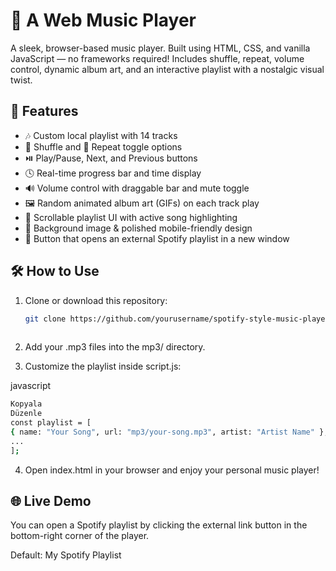 # 🎵 A Web Music Player

A sleek, browser-based music player. Built using HTML, CSS, and vanilla JavaScript — no frameworks required! Includes shuffle, repeat, volume control, dynamic album art, and an interactive playlist with a nostalgic visual twist.

## 🚀 Features

- 🎶 Custom local playlist with 14 tracks
- 🔀 Shuffle and 🔁 Repeat toggle options
- ⏯️ Play/Pause, Next, and Previous buttons
- 🕓 Real-time progress bar and time display
- 🔊 Volume control with draggable bar and mute toggle
- 🖼️ Random animated album art (GIFs) on each track play
- 📜 Scrollable playlist UI with active song highlighting
- 🌄 Background image & polished mobile-friendly design
- 🔗 Button that opens an external Spotify playlist in a new window


## 🛠️ How to Use

1. Clone or download this repository:
   ```bash
   git clone https://github.com/yourusername/spotify-style-music-player.git
  

2. Add your .mp3 files into the mp3/ directory.


3. Customize the playlist inside script.js:

javascript
   ```bash
Kopyala
Düzenle
const playlist = [
  { name: "Your Song", url: "mp3/your-song.mp3", artist: "Artist Name" },
  ...
];
 ```
4. Open index.html in your browser and enjoy your personal music player!

## 🌐 Live Demo
You can open a Spotify playlist by clicking the external link button in the bottom-right corner of the player.

Default: My Spotify Playlist
